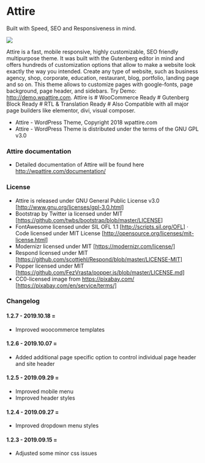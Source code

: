 Attire
=================================
Built with Speed, SEO and Responsiveness in mind.

![](https://w3edencdn.s3.amazonaws.com/images/attire-screenshot.png)

Attire is a fast, mobile responsive, highly customizable, SEO friendly multipurpose theme. It was built with the Gutenberg editor in mind and offers hundreds of customization options that allow to make a website look exactly the way you intended. Create any type of website, such as business agency, shop, corporate, education, restaurant, blog, portfolio, landing page and so on. This theme allows to customize pages with google-fonts, page background, page header, and sidebars. Try Demo: http://demo.wpattire.com. Attire is # WooCommerce Ready # Gutenberg Block Ready # RTL & Translation Ready # Also Compatible with all major page builders like elementor, divi, visual composer.

* Attire - WordPress Theme, Copyright 2018 wpattire.com
* Attire - WordPress Theme is distributed under the terms of the GNU GPL v3.0

### Attire documentation

* Detailed documentation of Attire will be found here http://wpattire.com/documentation/

### License
* Attire is released under GNU General Public License v3.0 [http://www.gnu.org/licenses/gpl-3.0.html]
* Bootstrap by Twitter ia licensed under MIT [https://github.com/twbs/bootstrap/blob/master/LICENSE]
* FontAwesome licensed under SIL OFL 1.1 [http://scripts.sil.org/OFL] · Code licensed under MIT License [http://opensource.org/licenses/mit-license.html]
* Modernizr licensed under MIT [https://modernizr.com/license/]
* Respond licensed under MIT [https://github.com/scottjehl/Respond/blob/master/LICENSE-MIT]
* Popper licensed under MIT [https://github.com/FezVrasta/popper.js/blob/master/LICENSE.md]
* CC0-licensed image from https://pixabay.com/ [https://pixabay.com/en/service/terms/]

### Changelog

#### 1.2.7 - 2019.10.18 =
* Improved woocommerce templates

#### 1.2.6 - 2019.10.07 =
* Added additional page specific option to control individual page header and site header

#### 1.2.5 - 2019.09.29 =
* Improved mobile menu
* Improved header styles

#### 1.2.4 - 2019.09.27 =
*   Improved dropdown menu styles

#### 1.2.3 - 2019.09.15 =
*   Adjusted some minor css issues

